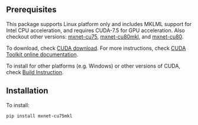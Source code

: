 Prerequisites
------------
This package supports Linux platform only and includes MKLML support for Intel CPU acceleration, and requires CUDA-7.5 for GPU acceleration. Also checkout other versions: [mxnet-cu75](https://pypi.python.org/pypi/mxnet-cu75/), [mxnet-cu80mkl](https://pypi.python.org/pypi/mxnet-cu80mkl/), and [mxnet-cu80](https://pypi.python.org/pypi/mxnet-cu80/).

To download, check [CUDA download](https://developer.nvidia.com/cuda-downloads). For more instructions, check [CUDA Toolkit online documentation](http://docs.nvidia.com/cuda/index.html).

To install for other platforms (e.g. Windows) or other versions of CUDA, check [Build Instruction](http://mxnet.io/get_started/setup.html).

Installation
------------
To install:
```bash
pip install mxnet-cu75mkl
```
